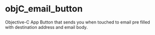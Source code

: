objC_email_button
=================

Objective-C App Button that sends you when touched to email pre filled with destination address
 and email body.
